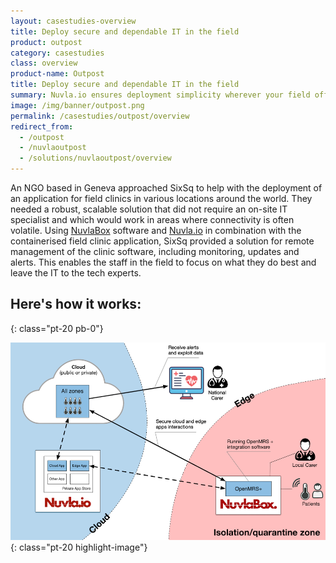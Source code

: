 ```yaml
---
layout: casestudies-overview
title: Deploy secure and dependable IT in the field
product: outpost
category: casestudies
class: overview
product-name: Outpost
title: Deploy secure and dependable IT in the field
summary: Nuvla.io ensures deployment simplicity wherever your field offices are located.
image: /img/banner/outpost.png
permalink: /casestudies/outpost/overview
redirect_from:
  - /outpost
  - /nuvlaoutpost
  - /solutions/nuvlaoutpost/overview
---
```


An NGO based in Geneva approached SixSq to help with the deployment of an application for field clinics in various locations around the world. They needed a robust, scalable solution that did not require an on-site IT specialist and which would work in areas where connectivity is often volatile. Using [NuvlaBox](/products-and-services/nuvlabox/overview) software and [Nuvla.io](/products-and-services/nuvla-io/overview) in combination with the containerised field clinic application, SixSq provided a solution for remote management of the clinic software, including monitoring, updates and alerts. This enables the staff in the field to focus on what they do best and leave the IT to the tech experts.

## Here's how it works:
{: class="pt-20 pb-0"}

![Outpost Architecture](/img/content/diagrams/covid-19-isolation-solution.png "Outpost Architecture")
{: class="pt-20 highlight-image"}
